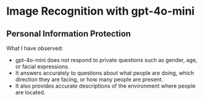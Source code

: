 # Image Recognition with gpt-4o-mini

## Personal Information Protection

What I have observed:

- gpt-4o-mini does not respond to private questions such as gender, age, or facial expressions.
- It answers accurately to questions about what people are doing, which direction they are facing, or how many people are present.
- It also provides accurate descriptions of the environment where people are located.
